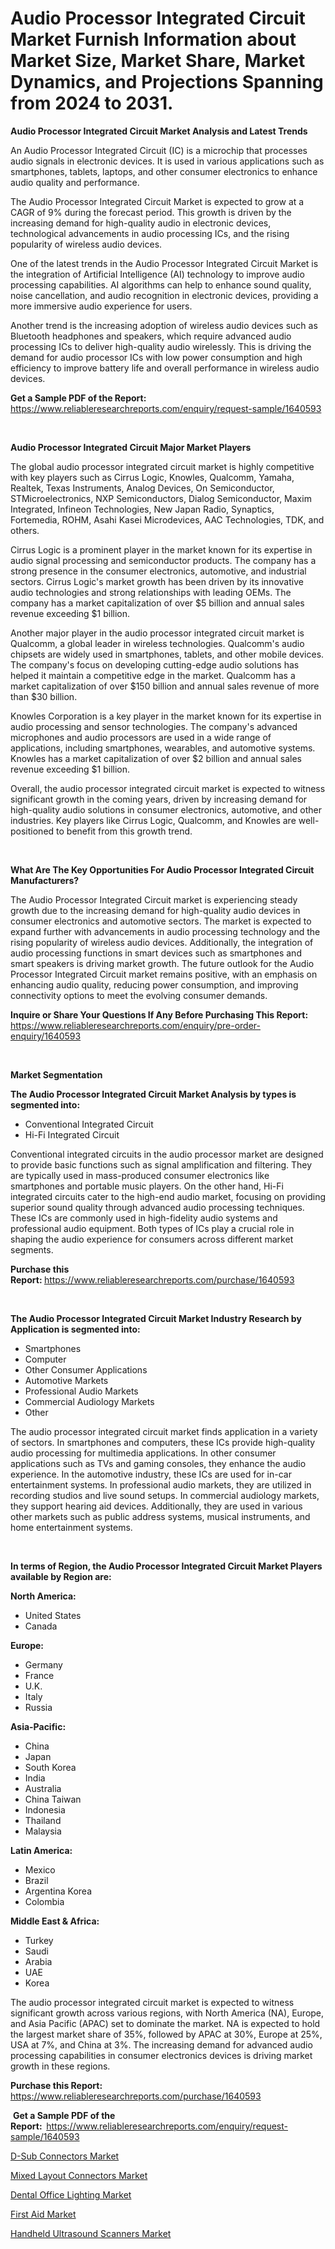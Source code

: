 <p><h1>Audio Processor Integrated Circuit Market Furnish Information about Market Size, Market Share, Market Dynamics, and Projections Spanning from 2024 to 2031.</h1></p><p><strong>Audio Processor Integrated Circuit Market Analysis and Latest Trends</strong></p>
<p><p>An Audio Processor Integrated Circuit (IC) is a microchip that processes audio signals in electronic devices. It is used in various applications such as smartphones, tablets, laptops, and other consumer electronics to enhance audio quality and performance.</p><p>The Audio Processor Integrated Circuit Market is expected to grow at a CAGR of 9% during the forecast period. This growth is driven by the increasing demand for high-quality audio in electronic devices, technological advancements in audio processing ICs, and the rising popularity of wireless audio devices.</p><p>One of the latest trends in the Audio Processor Integrated Circuit Market is the integration of Artificial Intelligence (AI) technology to improve audio processing capabilities. AI algorithms can help to enhance sound quality, noise cancellation, and audio recognition in electronic devices, providing a more immersive audio experience for users.</p><p>Another trend is the increasing adoption of wireless audio devices such as Bluetooth headphones and speakers, which require advanced audio processing ICs to deliver high-quality audio wirelessly. This is driving the demand for audio processor ICs with low power consumption and high efficiency to improve battery life and overall performance in wireless audio devices.</p></p>
<p><strong>Get a Sample PDF of the Report:&nbsp;</strong> <a href="https://www.reliableresearchreports.com/enquiry/request-sample/1640593">https://www.reliableresearchreports.com/enquiry/request-sample/1640593</a></p>
<p>&nbsp;</p>
<p><strong>Audio Processor Integrated Circuit Major Market Players</strong></p>
<p><p>The global audio processor integrated circuit market is highly competitive with key players such as Cirrus Logic, Knowles, Qualcomm, Yamaha, Realtek, Texas Instruments, Analog Devices, On Semiconductor, STMicroelectronics, NXP Semiconductors, Dialog Semiconductor, Maxim Integrated, Infineon Technologies, New Japan Radio, Synaptics, Fortemedia, ROHM, Asahi Kasei Microdevices, AAC Technologies, TDK, and others.</p><p>Cirrus Logic is a prominent player in the market known for its expertise in audio signal processing and semiconductor products. The company has a strong presence in the consumer electronics, automotive, and industrial sectors. Cirrus Logic's market growth has been driven by its innovative audio technologies and strong relationships with leading OEMs. The company has a market capitalization of over $5 billion and annual sales revenue exceeding $1 billion.</p><p>Another major player in the audio processor integrated circuit market is Qualcomm, a global leader in wireless technologies. Qualcomm's audio chipsets are widely used in smartphones, tablets, and other mobile devices. The company's focus on developing cutting-edge audio solutions has helped it maintain a competitive edge in the market. Qualcomm has a market capitalization of over $150 billion and annual sales revenue of more than $30 billion.</p><p>Knowles Corporation is a key player in the market known for its expertise in audio processing and sensor technologies. The company's advanced microphones and audio processors are used in a wide range of applications, including smartphones, wearables, and automotive systems. Knowles has a market capitalization of over $2 billion and annual sales revenue exceeding $1 billion.</p><p>Overall, the audio processor integrated circuit market is expected to witness significant growth in the coming years, driven by increasing demand for high-quality audio solutions in consumer electronics, automotive, and other industries. Key players like Cirrus Logic, Qualcomm, and Knowles are well-positioned to benefit from this growth trend.</p></p>
<p>&nbsp;</p>
<p><strong>What Are The Key Opportunities For Audio Processor Integrated Circuit Manufacturers?</strong></p>
<p><p>The Audio Processor Integrated Circuit market is experiencing steady growth due to the increasing demand for high-quality audio devices in consumer electronics and automotive sectors. The market is expected to expand further with advancements in audio processing technology and the rising popularity of wireless audio devices. Additionally, the integration of audio processing functions in smart devices such as smartphones and smart speakers is driving market growth. The future outlook for the Audio Processor Integrated Circuit market remains positive, with an emphasis on enhancing audio quality, reducing power consumption, and improving connectivity options to meet the evolving consumer demands.</p></p>
<p><strong>Inquire or Share Your Questions If Any Before Purchasing This Report:</strong> <a href="https://www.reliableresearchreports.com/enquiry/pre-order-enquiry/1640593">https://www.reliableresearchreports.com/enquiry/pre-order-enquiry/1640593</a></p>
<p>&nbsp;</p>
<p><strong>Market Segmentation</strong></p>
<p><strong>The Audio Processor Integrated Circuit Market Analysis by types is segmented into:</strong></p>
<p><ul><li>Conventional Integrated Circuit</li><li>Hi-Fi Integrated Circuit</li></ul></p>
<p><p>Conventional integrated circuits in the audio processor market are designed to provide basic functions such as signal amplification and filtering. They are typically used in mass-produced consumer electronics like smartphones and portable music players. On the other hand, Hi-Fi integrated circuits cater to the high-end audio market, focusing on providing superior sound quality through advanced audio processing techniques. These ICs are commonly used in high-fidelity audio systems and professional audio equipment. Both types of ICs play a crucial role in shaping the audio experience for consumers across different market segments.</p></p>
<p><strong>Purchase this Report:&nbsp;</strong><a href="https://www.reliableresearchreports.com/purchase/1640593">https://www.reliableresearchreports.com/purchase/1640593</a></p>
<p>&nbsp;</p>
<p><strong>The Audio Processor Integrated Circuit Market Industry Research by Application is segmented into:</strong></p>
<p><ul><li>Smartphones</li><li>Computer</li><li>Other Consumer Applications</li><li>Automotive Markets</li><li>Professional Audio Markets</li><li>Commercial Audiology Markets</li><li>Other</li></ul></p>
<p><p>The audio processor integrated circuit market finds application in a variety of sectors. In smartphones and computers, these ICs provide high-quality audio processing for multimedia applications. In other consumer applications such as TVs and gaming consoles, they enhance the audio experience. In the automotive industry, these ICs are used for in-car entertainment systems. In professional audio markets, they are utilized in recording studios and live sound setups. In commercial audiology markets, they support hearing aid devices. Additionally, they are used in various other markets such as public address systems, musical instruments, and home entertainment systems.</p></p>
<p>&nbsp;</p>
<p><strong>In terms of Region, the Audio Processor Integrated Circuit Market Players available by Region are:</strong></p>
<p>
    <p> <strong> North America: </strong>
        <ul>
            <li>United States</li>
            <li>Canada</li>
        </ul>
        </p> 
    <p> <strong> Europe: </strong>
        <ul>
            <li>Germany</li>
            <li>France</li>
            <li>U.K.</li>
            <li>Italy</li>
            <li>Russia</li>
        </ul>
        </p> 
    <p> <strong> Asia-Pacific: </strong>
        <ul>
            <li>China</li>
            <li>Japan</li>
            <li>South Korea</li>
            <li>India</li>
            <li>Australia</li>
            <li>China Taiwan</li>
            <li>Indonesia</li>
            <li>Thailand</li>
            <li>Malaysia</li>
        </ul>
        </p> 
    <p> <strong> Latin America: </strong>
        <ul>
            <li>Mexico</li>
            <li>Brazil</li>
            <li>Argentina Korea</li>
            <li>Colombia</li>
        </ul>
        </p> 
    <p> <strong> Middle East & Africa: </strong>
        <ul>
            <li>Turkey</li>
            <li>Saudi</li>
            <li>Arabia</li>
            <li>UAE</li>
            <li>Korea</li>
        </ul>
    </p>
    </p>
<p><p>The audio processor integrated circuit market is expected to witness significant growth across various regions, with North America (NA), Europe, and Asia Pacific (APAC) set to dominate the market. NA is expected to hold the largest market share of 35%, followed by APAC at 30%, Europe at 25%, USA at 7%, and China at 3%. The increasing demand for advanced audio processing capabilities in consumer electronics devices is driving market growth in these regions.</p></p>
<p><strong>Purchase this Report: </strong><a href="https://www.reliableresearchreports.com/purchase/1640593">https://www.reliableresearchreports.com/purchase/1640593</a></p>
<p>&nbsp;<strong>Get a Sample PDF of the Report:&nbsp;&nbsp;</strong><a href="https://www.reliableresearchreports.com/enquiry/request-sample/1640593">https://www.reliableresearchreports.com/enquiry/request-sample/1640593</a></p>
<p><strong></strong></p>
<p><p><a href="https://github.com/fiixsa/Market-Research-Report-List-1/blob/main/d-sub-connectors-market.md">D-Sub Connectors Market</a></p><p><a href="https://github.com/Airanohannonzb68e5pb53oc1/Market-Research-Report-List-1/blob/main/mixed-layout-connectors-market.md">Mixed Layout Connectors Market</a></p><p><a href="https://medium.com/@sarademiri71/dental-office-lighting-market-research-report-its-history-and-forecast-2024-to-2031-48821d222036">Dental Office Lighting Market</a></p><p><a href="https://medium.com/@rosejohnson762014/first-aid-market-report-reveals-the-latest-trends-and-growth-opportunities-of-this-market-de98dc3b1ae2">First Aid Market</a></p><p><a href="https://medium.com/@rosejohnson762014/handheld-ultrasound-scanners-market-share-evolution-and-market-growth-trends-2024-2031-950eea3815dd">Handheld Ultrasound Scanners Market</a></p></p>